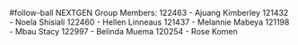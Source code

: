 #follow-ball
NEXTGEN Group Members:
122463 - Ajuang Kimberley 
121432 - Noela Shisiali
122460 - Hellen Linneaus
121437 - Melannie Mabeya 
121198 - Mbau Stacy
122997 - Belinda Muema
120254 - Rose Komen

